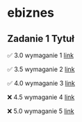 # ebiznes

## Zadanie 1 Tytuł

✅ 3.0 wymaganie 1 [link](https://github.com/MikolajGolowski/ebiznes/commit/f693d3675802ea4728a74479e9b75eff06e7f597)

✅ 3.5 wymaganie 2 [link](https://github.com/MikolajGolowski/ebiznes/commit/f693d3675802ea4728a74479e9b75eff06e7f597)

✅ 4.0 wymaganie 3 [link](https://github.com/MikolajGolowski/ebiznes/commit/f693d3675802ea4728a74479e9b75eff06e7f597)

❌ 4.5 wymaganie 4 [link](https://github.com/MikolajGolowski/ebiznes/commit/f693d3675802ea4728a74479e9b75eff06e7f597)

❌ 5.0 wymaganie 5 [link](https://github.com/MikolajGolowski/ebiznes/commit/f693d3675802ea4728a74479e9b75eff06e7f597)